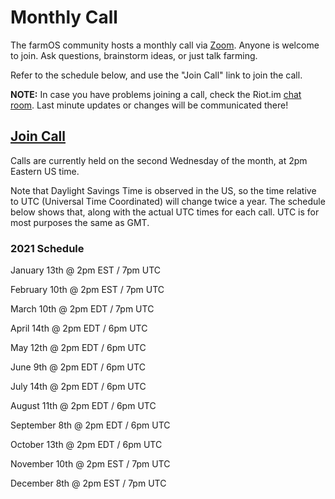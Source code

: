 # Monthly Call

The farmOS community hosts a monthly call via [Zoom]. Anyone is welcome to join.
Ask questions, brainstorm ideas, or just talk farming.

Refer to the schedule below, and use the "Join Call" link to join the call.

**NOTE:** In case you have problems joining a call, check the Riot.im [chat room].
Last minute updates or changes will be communicated there!

## [Join Call]

Calls are currently held on the second Wednesday of the month, at 2pm Eastern
US time.

Note that Daylight Savings Time is observed in the US, so the time relative to
UTC (Universal Time Coordinated) will change twice a year. The schedule below
shows that, along with the actual UTC times for each call. UTC is for most
purposes the same as GMT.

### 2021 Schedule

January 13th @ 2pm EST / 7pm UTC

February 10th @ 2pm EST / 7pm UTC

March 10th @ 2pm EDT / 7pm UTC

April 14th @ 2pm EDT / 6pm UTC

May 12th @ 2pm EDT / 6pm UTC

June 9th @ 2pm EDT / 6pm UTC

July 14th @ 2pm EDT / 6pm UTC

August 11th @ 2pm EDT / 6pm UTC

September 8th @ 2pm EDT / 6pm UTC

October 13th @ 2pm EDT / 6pm UTC

November 10th @ 2pm EST / 7pm UTC

December 8th @ 2pm EST / 7pm UTC

[Zoom]: https://zoom.us
[Join Call]: https://zoom.us/j/569677794
[chat room]:https://riot.im/app/#/room/#farmOS:matrix.org
